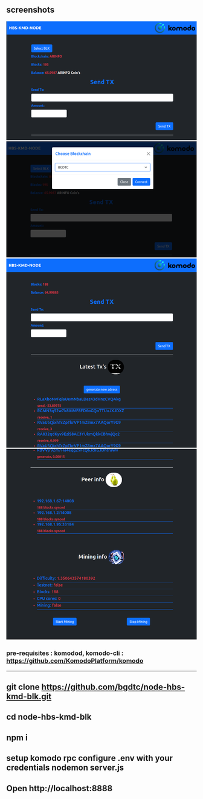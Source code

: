  ## screenshots 
  ![](https://github.com/bgdtc/node-hbs-kmd-blk/blob/dev/update-1.png)
   ![](https://github.com/bgdtc/node-hbs-kmd-blk/blob/dev/update-2.png)
 ![](https://github.com/bgdtc/node-hbs-kmd-blk/blob/main/home1.png)
  ![](https://github.com/bgdtc/node-hbs-kmd-blk/blob/main/home2.png)
 
 
 
 
 
 ### pre-requisites : komodod, komodo-cli : https://github.com/KomodoPlatform/komodo 
-------------------------------------------------------------------------------------
 git clone https://github.com/bgdtc/node-hbs-kmd-blk.git
 -------------------------------------------------------------------------------------
 cd node-hbs-kmd-blk
 -------------------------------------------------------------------------------------
 npm i
 -------------------------------------------------------------------------------------
 setup komodo rpc
 configure .env with your credentials 
 nodemon server.js
 -------------------------------------------------------------------------------------
 Open http://localhost:8888 
 -------------------------------------------------------------------------------------

